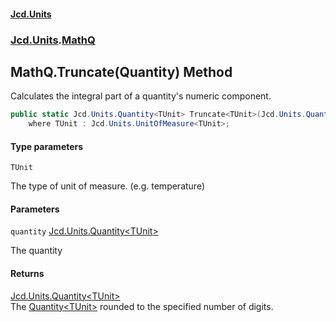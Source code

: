 #### [Jcd.Units](index.md 'index')
### [Jcd.Units](Jcd.Units.md 'Jcd.Units').[MathQ](MathQ.md 'Jcd.Units.MathQ')

## MathQ.Truncate<TUnit>(Quantity<TUnit>) Method

Calculates the integral part of a quantity's numeric component.

```csharp
public static Jcd.Units.Quantity<TUnit> Truncate<TUnit>(Jcd.Units.Quantity<TUnit> quantity)
    where TUnit : Jcd.Units.UnitOfMeasure<TUnit>;
```
#### Type parameters

<a name='Jcd.Units.MathQ.Truncate_TUnit_(Jcd.Units.Quantity_TUnit_).TUnit'></a>

`TUnit`

The type of unit of measure. (e.g. temperature)
#### Parameters

<a name='Jcd.Units.MathQ.Truncate_TUnit_(Jcd.Units.Quantity_TUnit_).quantity'></a>

`quantity` [Jcd.Units.Quantity&lt;](Quantity_TUnit_.md 'Jcd.Units.Quantity<TUnit>')[TUnit](MathQ.Truncate.QYJjWw3TPMeOYO4h1Gavfw.md#Jcd.Units.MathQ.Truncate_TUnit_(Jcd.Units.Quantity_TUnit_).TUnit 'Jcd.Units.MathQ.Truncate<TUnit>(Jcd.Units.Quantity<TUnit>).TUnit')[&gt;](Quantity_TUnit_.md 'Jcd.Units.Quantity<TUnit>')

The quantity

#### Returns
[Jcd.Units.Quantity&lt;](Quantity_TUnit_.md 'Jcd.Units.Quantity<TUnit>')[TUnit](MathQ.Truncate.QYJjWw3TPMeOYO4h1Gavfw.md#Jcd.Units.MathQ.Truncate_TUnit_(Jcd.Units.Quantity_TUnit_).TUnit 'Jcd.Units.MathQ.Truncate<TUnit>(Jcd.Units.Quantity<TUnit>).TUnit')[&gt;](Quantity_TUnit_.md 'Jcd.Units.Quantity<TUnit>')  
The [Quantity&lt;TUnit&gt;](Quantity_TUnit_.md 'Jcd.Units.Quantity<TUnit>') rounded to the specified number of digits.